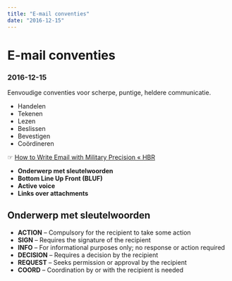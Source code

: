 ```yaml
---
title: "E-mail conventies"
date: "2016-12-15"
---
```

# E-mail conventies
### 2016-12-15

Eenvoudige conventies voor scherpe, puntige, heldere communicatie.

- Handelen
- Tekenen
- Lezen
- Beslissen
- Bevestigen
- Coördineren

☞ [How to Write Email with Military Precision « HBR](https://hbr.org/2016/11/how-to-write-email-with-military-precision)

- **Onderwerp met sleutelwoorden**
- **Bottom Line Up Front (BLUF)**
- **Active voice**
- **Links over attachments**

## Onderwerp met sleutelwoorden
- **ACTION** – Compulsory for the recipient to take some action
- **SIGN** – Requires the signature of the recipient
- **INFO** – For informational purposes only; no response or action required
- **DECISION** – Requires a decision by the recipient
- **REQUEST** – Seeks permission or approval by the recipient
- **COORD** – Coordination by or with the recipient is needed
